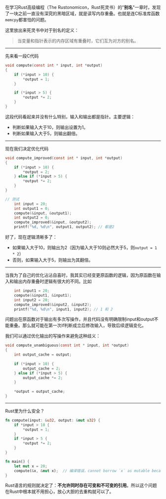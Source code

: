在学习Rust高级编程（The Rustonomicon，Rust死灵书）的"**别名**"一章时，发现了一块之前一直没有深究的黑暗区域，就是读写内存重叠。也就是连C标准库函数`memcpy`都害怕的问题。

这里放出来死灵书中对于别名的定义：
> 当变量和指针表示的内存区域有重叠时，它们互为对方的别名。

-----

先来看一段C代码

```c
void compute(const int * input, int *output)
{
    if (*input > 10) {
        *output = 1;
    }

    if (*input > 5) {
        *output *= 2;
    }
}
```

这段代码看起来并没有什么特别，输入和输出都是指针。主要逻辑：

-  判断如果输入大于10，则输出设置为1。
-  判断如果输入大于5，则输出翻倍。

---

现在我们决定优化代码

```c
void compute_improved(const int * input, int *output)
{
    if (*input > 10) {
        *output = 2;
    } else if (*input > 5) {
        *output *= 2;
    }
}

// 测试
    int input = 20;
    int output1 = 0;
    compute(&input, &output1);
    int output2 = 0;
    compute_improved(&input, &output2);
    printf("%d, %d\n", output1, output2); // 都是2
```

好了，现在逻辑清晰多了：

- 如果输入大于10，则输出为2（因为输入大于10则必然大于5，则`output = 1 * 2`）
- 否则，如果输入大于5，则输出为其翻倍。

---

当我为了自己的优化沾沾自喜时，我其实已经变更原函数的逻辑，因为原函数在输入和输出内存重叠时逻辑有很大的不同。比如

```c
    int input1 = 20;
    compute(&input1, &input1);
    int input2 = 20;
    compute_improved(&input2, &input2);
    printf("%d, %d\n", input1, input2); // 1 和 2
```

问题出在原函数对于输出有多次写操作，并且代码没有明确限制input和output不能重叠。那么就可能在第一次if判断成立后修改输入，导致后续逻辑变化。

我们可以通过优化输出的写操作来避免这种歧义：

```c
void compute_unambiguous(const int * input, int *output)
{
    int output_cache = output;
    
    if (*input > 10) {
        output_cache = 2;
    } else if (*input > 5) {
        output_cache *= 2;
    }
    
    *output = output_cache;
}
```

----

Rust里为什么安全？

```rust
fn compute(input: &u32, output: &mut u32) {
    if *input > 10 {
        *output = 1;
    }
    if *input > 5 {
        *output *= 2;
    }
}

fn main() {
    let mut x = 20;
    compute(&x, &mut x);  // 编译错误，cannot borrow `x` as mutable because it is also borrowed as immutable
}
```

Rust语言的规则就决定了：**不允许同时存在可变和不可变的引用**。所以这个问题在Rust中根本就不用担心，放心大胆的去重构就可以了。
